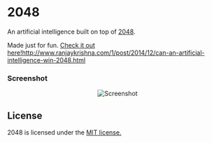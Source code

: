 # 2048
An artificial intelligence built on top of [2048](http://gabrielecirulli.github.io/2048/).

Made just for fun. [Check it out here!]()http://www.ranjaykrishna.com/1/post/2014/12/can-an-artificial-intelligence-win-2048.html

### Screenshot

<p align="center">
  <img src="http://pictures.gabrielecirulli.com/2048-20140309-234100.png" alt="Screenshot"/>
</p>

## License
2048 is licensed under the [MIT license.](https://github.com/ranjaykrishna/2048/blob/master/LICENSE.txt)
